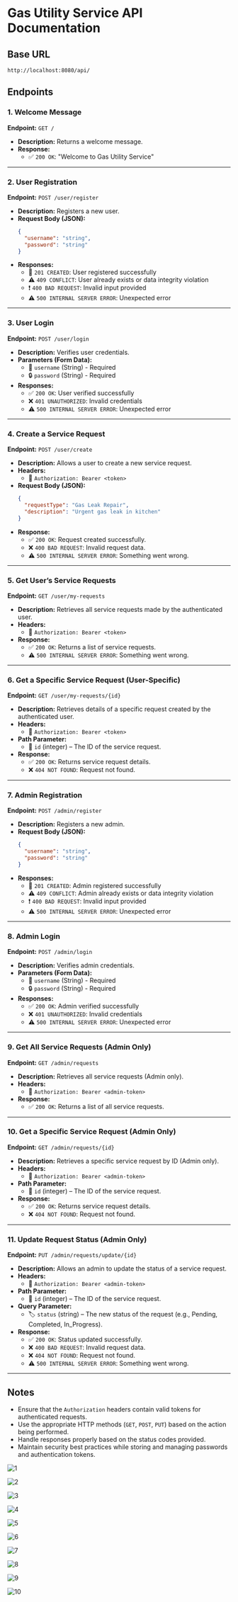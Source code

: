 # Gas Utility Service API Documentation

## Base URL
```
http://localhost:8080/api/
```

## Endpoints

### 1. Welcome Message
**Endpoint:** `GET /`
- **Description:** Returns a welcome message.
- **Response:**
  - ✅ `200 OK`: "Welcome to Gas Utility Service"

---

### 2. User Registration
**Endpoint:** `POST /user/register`
- **Description:** Registers a new user.
- **Request Body (JSON):**
  ```json
  {
    "username": "string",
    "password": "string"
  }
  ```
- **Responses:**
  - 🎉 `201 CREATED`: User registered successfully
  - ⚠️ `409 CONFLICT`: User already exists or data integrity violation
  - ❗ `400 BAD REQUEST`: Invalid input provided
  - ⚠️ `500 INTERNAL SERVER ERROR`: Unexpected error

---

### 3. User Login
**Endpoint:** `POST /user/login`
- **Description:** Verifies user credentials.
- **Parameters (Form Data):**
  - 🔑 `username` (String) - Required
  - 🔒 `password` (String) - Required
- **Responses:**
  - ✅ `200 OK`: User verified successfully
  - ❌ `401 UNAUTHORIZED`: Invalid credentials
  - ⚠️ `500 INTERNAL SERVER ERROR`: Unexpected error

---

### 4. Create a Service Request
**Endpoint:** `POST /user/create`
- **Description:** Allows a user to create a new service request.
- **Headers:**
  - 🔑 `Authorization: Bearer <token>`
- **Request Body (JSON):**
  ```json
  {
    "requestType": "Gas Leak Repair",
    "description": "Urgent gas leak in kitchen"
  }
  ```
- **Response:**
  - ✅ `200 OK`: Request created successfully.
  - ❌ `400 BAD REQUEST`: Invalid request data.
  - ⚠️ `500 INTERNAL SERVER ERROR`: Something went wrong.

---

### 5. Get User’s Service Requests
**Endpoint:** `GET /user/my-requests`
- **Description:** Retrieves all service requests made by the authenticated user.
- **Headers:**
  - 🔑 `Authorization: Bearer <token>`
- **Response:**
  - ✅ `200 OK`: Returns a list of service requests.
  - ⚠️ `500 INTERNAL SERVER ERROR`: Something went wrong.

---

### 6. Get a Specific Service Request (User-Specific)
**Endpoint:** `GET /user/my-requests/{id}`
- **Description:** Retrieves details of a specific request created by the authenticated user.
- **Headers:**
  - 🔑 `Authorization: Bearer <token>`
- **Path Parameter:**
  - 🔢 `id` (integer) – The ID of the service request.
- **Response:**
  - ✅ `200 OK`: Returns service request details.
  - ❌ `404 NOT FOUND`: Request not found.

---

### 7. Admin Registration
**Endpoint:** `POST /admin/register`
- **Description:** Registers a new admin.
- **Request Body (JSON):**
  ```json
  {
    "username": "string",
    "password": "string"
  }
  ```
- **Responses:**
  - 🎉 `201 CREATED`: Admin registered successfully
  - ⚠️ `409 CONFLICT`: Admin already exists or data integrity violation
  - ❗ `400 BAD REQUEST`: Invalid input provided
  - ⚠️ `500 INTERNAL SERVER ERROR`: Unexpected error

---

### 8. Admin Login
**Endpoint:** `POST /admin/login`
- **Description:** Verifies admin credentials.
- **Parameters (Form Data):**
  - 🔑 `username` (String) - Required
  - 🔒 `password` (String) - Required
- **Responses:**
  - ✅ `200 OK`: Admin verified successfully
  - ❌ `401 UNAUTHORIZED`: Invalid credentials
  - ⚠️ `500 INTERNAL SERVER ERROR`: Unexpected error

---

### 9. Get All Service Requests (Admin Only)
**Endpoint:** `GET /admin/requests`
- **Description:** Retrieves all service requests (Admin only).
- **Headers:**
  - 🔑 `Authorization: Bearer <admin-token>`
- **Response:**
  - ✅ `200 OK`: Returns a list of all service requests.

---

### 10. Get a Specific Service Request (Admin Only)
**Endpoint:** `GET /admin/requests/{id}`
- **Description:** Retrieves a specific service request by ID (Admin only).
- **Headers:**
  - 🔑 `Authorization: Bearer <admin-token>`
- **Path Parameter:**
  - 🔢 `id` (integer) – The ID of the service request.
- **Response:**
  - ✅ `200 OK`: Returns service request details.
  - ❌ `404 NOT FOUND`: Request not found.

---

### 11. Update Request Status (Admin Only)
**Endpoint:** `PUT /admin/requests/update/{id}`
- **Description:** Allows an admin to update the status of a service request.
- **Headers:**
  - 🔑 `Authorization: Bearer <admin-token>`
- **Path Parameter:**
  - 🔢 `id` (integer) – The ID of the service request.
- **Query Parameter:**
  - 🏷️ `status` (string) – The new status of the request (e.g., Pending, Completed, In_Progress).
- **Response:**
  - ✅ `200 OK`: Status updated successfully.
  - ❌ `400 BAD REQUEST`: Invalid request data.
  - ❌ `404 NOT FOUND`: Request not found.
  - ⚠️ `500 INTERNAL SERVER ERROR`: Something went wrong.

---

## Notes
- Ensure that the `Authorization` headers contain valid tokens for authenticated requests.
- Use the appropriate HTTP methods (`GET`, `POST`, `PUT`) based on the action being performed.
- Handle responses properly based on the status codes provided.
- Maintain security best practices while storing and managing passwords and authentication tokens.

![1](https://github.com/user-attachments/assets/770e187a-ec9d-4180-80a5-a289e147b3d7)

![2](https://github.com/user-attachments/assets/dbd2bcd6-b383-48d9-8894-66a0d93dbe01)

![3](https://github.com/user-attachments/assets/d71576a5-c896-4774-b7f6-4939185bf69e)

![4](https://github.com/user-attachments/assets/4f8b09e4-bd72-4aa0-b89a-9c576a88124a)

![5](https://github.com/user-attachments/assets/5081d3fa-2bbd-4911-aa8b-45e6ee72dd07)

![6](https://github.com/user-attachments/assets/faedd787-69e9-4d11-ad4a-4afd76f631dd)

![7](https://github.com/user-attachments/assets/8eb033ac-8bc9-48d2-92a9-8b08566304a0)

![8](https://github.com/user-attachments/assets/2b03624b-22f0-4baa-9d06-9898a9c6178e)

![9](https://github.com/user-attachments/assets/61c324a2-f2a2-4469-af41-2f9a83d6061f)

![10](https://github.com/user-attachments/assets/5d1017c2-747a-4789-9041-c5f3f1fed5ee)







